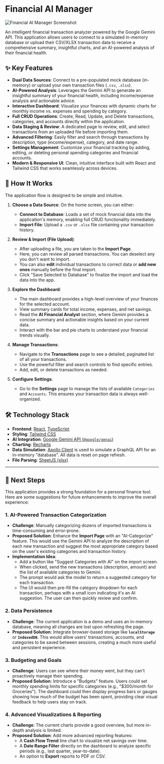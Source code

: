 # Financial AI Manager

![Financial AI Manager Screenshot](https://storage.googleapis.com/fpl-prd-dm-generative-ai-testing/project-showcase/financial-ai-manager-screenshot.png)

An intelligent financial transaction analyzer powered by the Google Gemini API. This application allows users to connect to a simulated in-memory database or upload their CSV/XLSX transaction data to receive a comprehensive summary, insightful charts, and an AI-powered analysis of their financial health.

## ✨ Key Features

- **Dual Data Sources**: Connect to a pre-populated mock database (in-memory) or upload your own transaction files (`.csv`, `.xlsx`).
- **AI-Powered Analysis**: Leverages the Gemini API to generate an insightful summary of your financial health, including income/expense analysis and actionable advice.
- **Interactive Dashboard**: Visualize your finances with dynamic charts for monthly income vs. expenses and spending by category.
- **Full CRUD Operations**: Create, Read, Update, and Delete transactions, categories, and accounts directly within the application.
- **Data Staging & Review**: A dedicated page to review, edit, and select transactions from an uploaded file before importing them.
- **Advanced Filtering**: Easily filter and search through transactions by description, type (income/expense), category, and date range.
- **Settings Management**: Customize your financial tracking by adding, editing, or deleting personal spending categories and financial accounts.
- **Modern & Responsive UI**: Clean, intuitive interface built with React and Tailwind CSS that works seamlessly across devices.

## 🚀 How It Works

The application flow is designed to be simple and intuitive.

1.  **Choose a Data Source**: On the home screen, you can either:
    *   **Connect to Database**: Loads a set of mock financial data into the application's memory, enabling full CRUD functionality immediately.
    *   **Import File**: Upload a `.csv` or `.xlsx` file containing your transaction history.

2.  **Review & Import (File Upload)**:
    *   After uploading a file, you are taken to the **Import Page**.
    *   Here, you can review all parsed transactions. You can deselect any you don't want to import.
    *   You can also **edit** individual transactions to correct data or **add new ones** manually before the final import.
    *   Click "Save Selected to Database" to finalize the import and load the data into the app.

3.  **Explore the Dashboard**:
    *   The main dashboard provides a high-level overview of your finances for the selected account.
    *   View summary cards for total income, expenses, and net savings.
    *   Read the **AI Financial Analyst** section, where Gemini provides a concise summary and actionable insights based on your current data.
    *   Interact with the bar and pie charts to understand your financial trends visually.

4.  **Manage Transactions**:
    *   Navigate to the **Transactions** page to see a detailed, paginated list of all your transactions.
    *   Use the powerful filter and search controls to find specific entries.
    *   Add, edit, or delete transactions as needed.

5.  **Configure Settings**:
    *   Go to the **Settings** page to manage the lists of available `Categories` and `Accounts`. This ensures your transaction data is always well-organized.

## 🛠️ Technology Stack

-   **Frontend**: [React](https://reactjs.org/), [TypeScript](https://www.typescriptlang.org/)
-   **Styling**: [Tailwind CSS](https://tailwindcss.com/)
-   **AI Integration**: [Google Gemini API (`@google/genai`)](https://github.com/google/generative-ai-js)
-   **Charting**: [Recharts](https://recharts.org/)
-   **Data Simulation**: [Apollo Client](https://www.apollographql.com/docs/react/) is used to simulate a GraphQL API for an in-memory "database". All data is reset on page refresh.
-   **File Parsing**: [SheetJS (xlsx)](https://sheetjs.com/)

---

## 🌟 Next Steps

This application provides a strong foundation for a personal finance tool. Here are some suggestions for future enhancements to improve the overall experience:

### 1. AI-Powered Transaction Categorization
- **Challenge**: Manually categorizing dozens of imported transactions is time-consuming and error-prone.
- **Proposed Solution**: Enhance the **Import Page** with an "AI-Categorize" feature. This would use the Gemini API to analyze the description of each new transaction and suggest the most appropriate category based on the user's existing categories and transaction history.
- **Implementation Idea**:
    - Add a button like "Suggest Categories with AI" on the import screen.
    - When clicked, send the new transactions (description, amount) and the list of available categories to Gemini.
    - The prompt would ask the model to return a suggested category for each transaction.
    - The UI would then pre-fill the category dropdown for each transaction, perhaps with a small icon indicating it's an AI suggestion. The user can then quickly review and confirm.

### 2. Data Persistence
- **Challenge**: The current application is a demo and uses an in-memory database, meaning all changes are lost upon refreshing the page.
- **Proposed Solution**: Integrate browser-based storage like **`localStorage`** or **`IndexedDB`**. This would allow users' transactions, accounts, and categories to be saved between sessions, creating a much more useful and persistent experience.

### 3. Budgeting and Goals
- **Challenge**: Users can see where their money went, but they can't proactively manage their spending.
- **Proposed Solution**: Introduce a "Budgets" feature. Users could set monthly spending limits for specific categories (e.g., "$300/month for Groceries"). The dashboard could then display progress bars or gauges showing how much of the budget has been spent, providing clear visual feedback to help users stay on track.

### 4. Advanced Visualizations & Reporting
- **Challenge**: The current charts provide a good overview, but more in-depth analysis is limited.
- **Proposed Solution**: Add more advanced reporting features:
    - A **Cash Flow Trend** line chart to visualize net savings over time.
    - A **Date Range Filter** directly on the dashboard to analyze specific periods (e.g., last quarter, year-to-date).
    - An option to **Export** reports to PDF or CSV.
